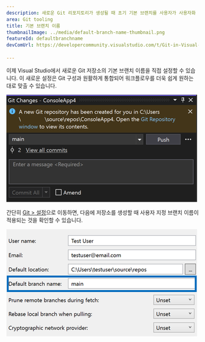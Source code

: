 ```yaml
---
description: 새로운 Git 리포지토리가 생성될 때 초기 기본 브랜치를 사용자가 사용자화 할 수 있도록 허용합니다.
area: Git tooling
title: 기본 브랜치 이름
thumbnailImage: ../media/default-branch-name-thumbnail.png
featureId: defaultbranchname
devComUrl: https://developercommunity.visualstudio.com/t/Git-in-Visual-Studio-2019:-Options-Shoul/1334747

---
```



이제 Visual Studio에서 새로운 Git 저장소의 기본 브랜치 이름을 직접 설정할 수 있습니다. 이 새로운 설정은 Git 구성과 원활하게 통합되어 워크플로우를 더욱 쉽게 원하는 대로 맞출 수 있습니다.

![`main` 브랜치로 새 리포지토리가 생성된 후 Git 변경 사항 창](../media/default-branch-name-thumbnail.png)

간단히 [Git > 설정](vscmd://Team.Git.Settings)으로 이동하면, 다음에 저장소를 생성할 때 사용자 지정 브랜치 이름이 적용되는 것을 확인할 수 있습니다.

![기본 브랜치 이름 텍스트 상자가 있는 Git 설정 페이지](../media/default-branch-name-setting.png)
